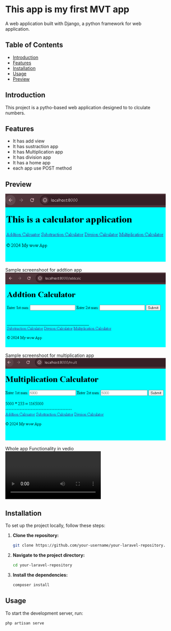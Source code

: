 # This app is my first MVT app

A web application built with Django, a python framework for web application.

## Table of Contents

- [Introduction](#introduction)
- [Features](#features)
- [Installation](#installation)
- [Usage](#usage)
- [Preview](#Preview)

## Introduction

This project is a pytho-based web application designed to to clculate numbers.

## Features

- It has add view
- It has sustraction app
- It has Multiplication app
- It has division app
- It has a home app
- each app use POST method
  
## Preview
![smaple screeshoot](assets/images/sample1.PNG)

Sample screenshoot for addtion app
![smaple screeshoot](assets/images/sample2.PNG)

Sample screenshoot for multiplication app
![smaple screeshoot](assets/images/sample3.PNG)

Whole app Functionality in vedio
![Watch the video](assets/images/04.09.2024_11.05.34_REC.mp4)

## Installation

To set up the project locally, follow these steps:

1. **Clone the repository:**

    ```bash
    git clone https://github.com/your-username/your-laravel-repository.git
    ```

2. **Navigate to the project directory:**

    ```bash
    cd your-laravel-repository
    ```

3. **Install the dependencies:**

    ```bash
    composer install
    ```


## Usage

To start the development server, run:

```bash
php artisan serve
